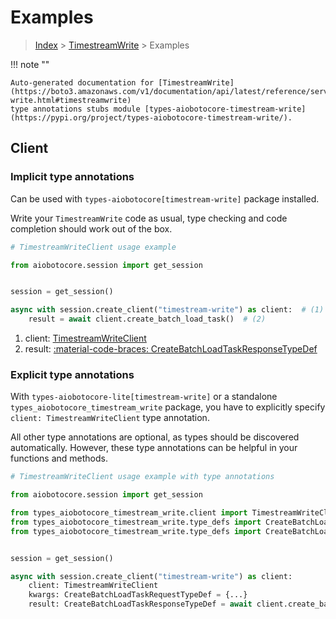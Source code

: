 # Examples

> [Index](../README.md) > [TimestreamWrite](./README.md) > Examples

!!! note ""

    Auto-generated documentation for [TimestreamWrite](https://boto3.amazonaws.com/v1/documentation/api/latest/reference/services/timestream-write.html#timestreamwrite)
    type annotations stubs module [types-aiobotocore-timestream-write](https://pypi.org/project/types-aiobotocore-timestream-write/).

## Client

### Implicit type annotations

Can be used with `types-aiobotocore[timestream-write]` package installed.

Write your `TimestreamWrite` code as usual,
type checking and code completion should work out of the box.



```python
# TimestreamWriteClient usage example

from aiobotocore.session import get_session


session = get_session()

async with session.create_client("timestream-write") as client:  # (1)
    result = await client.create_batch_load_task()  # (2)
```

1. client: [TimestreamWriteClient](./client.md)
2. result: [:material-code-braces: CreateBatchLoadTaskResponseTypeDef](./type_defs.md#createbatchloadtaskresponsetypedef) 






### Explicit type annotations

With `types-aiobotocore-lite[timestream-write]`
or a standalone `types_aiobotocore_timestream_write` package, you have to explicitly specify
`client: TimestreamWriteClient` type annotation.

All other type annotations are optional, as types should be discovered automatically.
However, these type annotations can be helpful in your functions and methods.


```python
# TimestreamWriteClient usage example with type annotations

from aiobotocore.session import get_session

from types_aiobotocore_timestream_write.client import TimestreamWriteClient
from types_aiobotocore_timestream_write.type_defs import CreateBatchLoadTaskResponseTypeDef
from types_aiobotocore_timestream_write.type_defs import CreateBatchLoadTaskRequestTypeDef


session = get_session()

async with session.create_client("timestream-write") as client:
    client: TimestreamWriteClient
    kwargs: CreateBatchLoadTaskRequestTypeDef = {...}
    result: CreateBatchLoadTaskResponseTypeDef = await client.create_batch_load_task(**kwargs)
```




